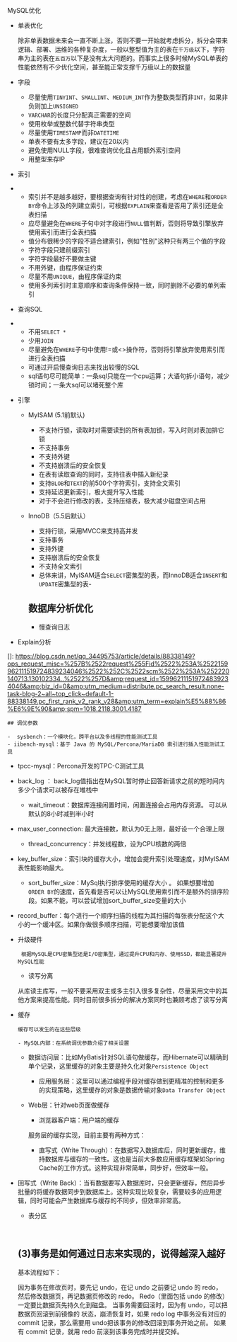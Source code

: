 MySQL优化

- 单表优化

   除非单表数据未来会一直不断上涨，否则不要一开始就考虑拆分，拆分会带来逻辑、部署、运维的各种复杂度，一般以整型值为主的表在`千万级`以下，字符串为主的表在`五百万`以下是没有太大问题的。而事实上很多时候MySQL单表的性能依然有不少优化空间，甚至能正常支撑千万级以上的数据量 

- 字段

  - 尽量使用`TINYINT`、`SMALLINT`、`MEDIUM_INT`作为整数类型而非`INT`，如果非负则加上`UNSIGNED` 
  -  `VARCHAR`的长度只分配真正需要的空间 
  -  使用枚举或整数代替字符串类型 
  -  尽量使用`TIMESTAMP`而非`DATETIME` 
  -  单表不要有太多字段，建议在20以内 
  -  避免使用NULL字段，很难查询优化且占用额外索引空间 
  -  用整型来存IP 

- 索引

- -  索引并不是越多越好，要根据查询有针对性的创建，考虑在`WHERE`和`ORDER BY`命令上涉及的列建立索引，可根据`EXPLAIN`来查看是否用了索引还是全表扫描 
  -  应尽量避免在`WHERE`子句中对字段进行`NULL`值判断，否则将导致引擎放弃使用索引而进行全表扫描 
  -  值分布很稀少的字段不适合建索引，例如"性别"这种只有两三个值的字段 
  -  字符字段只建前缀索引 
  -  字符字段最好不要做主键 
  -  不用外键，由程序保证约束 
  -  尽量不用`UNIQUE`，由程序保证约束 
  -  使用多列索引时主意顺序和查询条件保持一致，同时删除不必要的单列索引 

- 查询SQL

- -  不用`SELECT *` 
  -  少用`JOIN` 
  -  尽量避免在`WHERE`子句中使用!=或<>操作符，否则将引擎放弃使用索引而进行全表扫描 
  -  可通过开启慢查询日志来找出较慢的SQL 
  -  sql语句尽可能简单：一条sql只能在一个cpu运算；大语句拆小语句，减少锁时间；一条大sql可以堵死整个库 

- 引擎

  - MyISAM (5.1前默认)

    -  不支持行锁，读取时对需要读到的所有表加锁，写入时则对表加排它锁 
    -  不支持事务 
    -  不支持外键 
    -  不支持崩溃后的安全恢复 
    -  在表有读取查询的同时，支持往表中插入新纪录 
    -  支持`BLOB`和`TEXT`的前500个字符索引，支持全文索引 
    -  支持延迟更新索引，极大提升写入性能 
    -  对于不会进行修改的表，支持压缩表，极大减少磁盘空间占用 

  - InnoDB（5.5后默认）

    -  支持行锁，采用MVCC来支持高并发 
    -  支持事务 
    -  支持外键 
    -  支持崩溃后的安全恢复 
    -  不支持全文索引
    - 总体来讲，MyISAM适合`SELECT`密集型的表，而InnoDB适合`INSERT`和`UPDATE`密集型的表- 

    

    ## 数据库分析优化
    
    - 慢查询日志
- Explain分析
    
[]: https://blog.csdn.net/qq_34495753/article/details/88338149?ops_request_misc=%257B%2522request%255Fid%2522%253A%2522159962111519724839234046%2522%252C%2522scm%2522%253A%252220140713.130102334..%2522%257D&amp;request_id=159962111519724839234046&amp;biz_id=0&amp;utm_medium=distribute.pc_search_result.none-task-blog-2~all~top_click~default-1-88338149.pc_first_rank_v2_rank_v28&amp;utm_term=explain%E5%88%86%E6%9E%90&amp;spm=1018.2118.3001.4187
    
    
    
    ## 调优参数
    
    -  sysbench：一个模块化，跨平台以及多线程的性能测试工具 
    - iibench-mysql：基于 Java 的 MySQL/Percona/MariaDB 索引进行插入性能测试工具
- tpcc-mysql：Percona开发的TPC-C测试工具
    

    
-  back_log ： back_log值指出在MySQL暂时停止回答新请求之前的短时间内多少个请求可以被存在堆栈中
    -  wait_timeout：数据库连接闲置时间，闲置连接会占用内存资源。 可以从默认的8小时减到半小时  
-   max_user_connection: 最大连接数，默认为0无上限，最好设一个合理上限 
    -  thread_concurrency：并发线程数，设为CPU核数的两倍 
-  key_buffer_size：索引块的缓存大小，增加会提升索引处理速度，对MyISAM表性能影响最大。 
    -  sort_buffer_size：MySql执行排序使用的缓存大小 。 如果想要增加`ORDER BY`的速度，首先看是否可以让MySQL使用索引而不是额外的排序阶段。如果不能，可以尝试增加sort_buffer_size变量的大小 
-  record_buffer：每个进行一个顺序扫描的线程为其扫描的每张表分配这个大小的一个缓冲区。如果你做很多顺序扫描，可能想要增加该值 
    

    
-  升级硬件
    
        根据MySQL是CPU密集型还是I/O密集型，通过提升CPU和内存、使用SSD，都能显著提升MySQL性能 
    
    - 读写分离
    
   从库读主库写，一般不要采用双主或多主引入很多复杂性，尽量采用文中的其他方案来提高性能。同时目前很多拆分的解决方案同时也兼顾考虑了读写分离 
    
- 缓存
    
      缓存可以发生的在这些层级

      - MySQL内部：在系统调优参数介绍了相关设置
  - 数据访问层：比如MyBatis针对SQL语句做缓存，而Hibernate可以精确到单个记录，这里缓存的对象主要是持久化对象`Persistence Object`
      - 应用服务层：这里可以通过编程手段对缓存做到更精准的控制和更多的实现策略，这里缓存的对象是数据传输对象`Data Transfer Object`
  - Web层：针对web页面做缓存
      - 浏览器客户端：用户端的缓存

     服务层的缓存实现，目前主要有两种方式： 

    -  直写式（Write Through）：在数据写入数据库后，同时更新缓存，维持数据库与缓存的一致性。这也是当前大多数应用缓存框架如Spring Cache的工作方式。这种实现非常简单，同步好，但效率一般。 
-  回写式（Write Back）：当有数据要写入数据库时，只会更新缓存，然后异步批量的将缓存数据同步到数据库上。这种实现比较复杂，需要较多的应用逻辑，同时可能会产生数据库与缓存的不同步，但效率非常高。 
    
  
    
    - 表分区
    
      ​	
    
    
    
    ## (3)事务是如何通过日志来实现的，说得越深入越好
    
    基本流程如下：
    
    因为事务在修改页时，要先记 undo，在记 undo 之前要记 undo 的 redo， 然后修改数据页，再记数据页修改的 redo。 Redo（里面包括 undo 的修改） 一定要比数据页先持久化到磁盘。 当事务需要回滚时，因为有 undo，可以把数据页回滚到前镜像的 状态，崩溃恢复时，如果 redo log 中事务没有对应的 commit 记录，那么需要用 undo把该事务的修改回滚到事务开始之前。 如果有 commit 记录，就用 redo 前滚到该事务完成时并提交掉。
    
     
  
  

